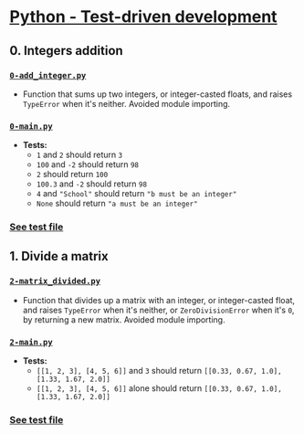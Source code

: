 # [Python - Test-driven development](https://intranet.hbtn.io/projects/2123)

## 0. Integers addition
### [`0-add_integer.py`](0-add_integer.py)
* Function that sums up two integers, or integer-casted floats, and raises `TypeError` when it's neither. Avoided module importing.
### [`0-main.py`](0-main.py)
* **Tests:**
    * `1` and `2` should return `3`
    * `100` and `-2` should return `98`
    * `2` should return `100`
    * `100.3` and `-2` should return `98`
    * `4` and `"School"` should return `"b must be an integer"`
    * `None` should return `"a must be an integer"`
### [See test file](tests/0-add_integer.txt)

## 1. Divide a matrix
### [`2-matrix_divided.py`](2-matrix_divided.py)
* Function that divides up a matrix with an integer, or integer-casted float, and raises `TypeError` when it's neither, or `ZeroDivisionError` when it's `0`, by returning a new matrix. Avoided module importing.
### [`2-main.py`](2-main.py)
* **Tests:**
    * `[[1, 2, 3], [4, 5, 6]]` and `3` should return `[[0.33, 0.67, 1.0], [1.33, 1.67, 2.0]]`
    * `[[1, 2, 3], [4, 5, 6]]` alone should return `[[0.33, 0.67, 1.0], [1.33, 1.67, 2.0]]`
### [See test file](tests/2-matrix_divided.txt)

